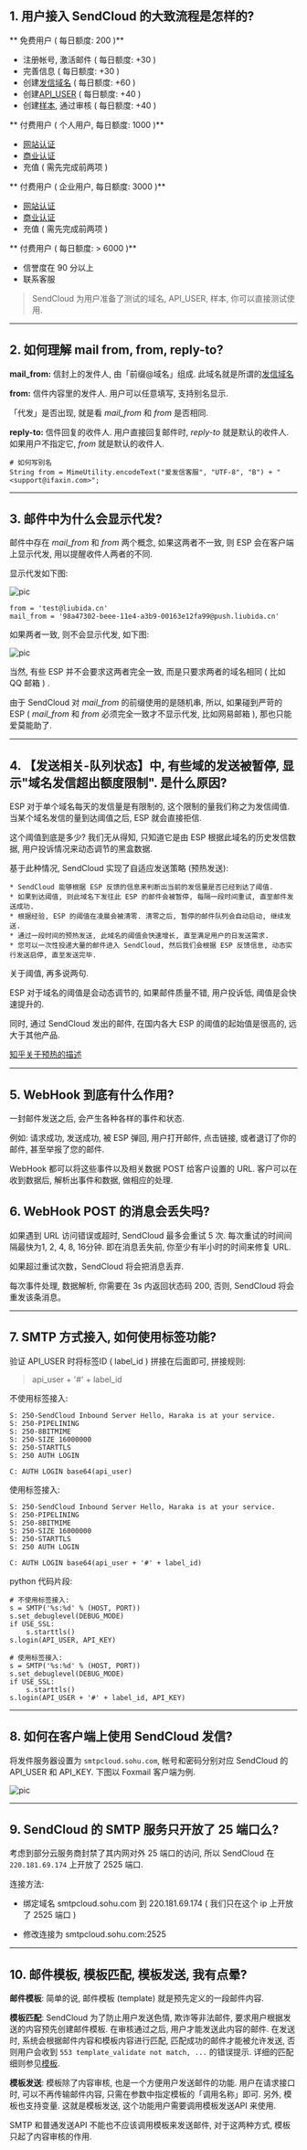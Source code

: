 ## 1. 用户接入 SendCloud 的大致流程是怎样的?
    
** 免费用户 ( 每日额度: 200 )**

* 注册帐号, 激活邮件 ( 每日额度: +30 )
* 完善信息 ( 每日额度: +30 )
* 创建[发信域名](../guide/base.md#_3) ( 每日额度: +60 )
* 创建[API_USER](../guide/base.md#api_user) ( 每日额度: +40 ) 
* 创建[样本](../guide/base.md#sample), 通过审核 ( 每日额度: +40 ) 

** 付费用户 ( 个人用户, 每日额度: 1000 )**

* [网站认证](../guide/base.md#_6)
* [商业认证](../guide/base.md#_6)
* 充值 ( 需先完成前两项 )

** 付费用户 ( 企业用户, 每日额度: 3000 )**

* [网站认证](../guide/base.md#_6)
* [商业认证](../guide/base.md#_6)
* 充值 ( 需先完成前两项 )

** 付费用户 ( 每日额度: > 6000 )**

* 信誉度在 90 分以上
* 联系客服
    
> SendCloud 为用户准备了测试的域名, API_USER, 样本, 你可以直接测试使用.

- - -    

## 2. 如何理解 mail from, from, reply-to?

**mail_from:** 信封上的发件人, 由「前缀@域名」组成. 此域名就是所谓的[发信域名](../guide/base.md#_3)
 
**from:** 信件内容里的发件人. 用户可以任意填写, 支持别名显示.

「代发」是否出现, 就是看 *mail_from* 和 *from* 是否相同.

**reply-to:** 信件回复的收件人. 用户直接回复邮件时, *reply-to* 就是默认的收件人. 如果用户不指定它, *from* 就是默认的收件人.

    # 如何写别名
    String from = MimeUtility.encodeText("爱发信客服", "UTF-8", "B") + "<support@ifaxin.com>";

- - -

## 3. 邮件中为什么会显示代发?

邮件中存在 *mail_from* 和 *from* 两个概念, 如果这两者不一致, 则 ESP 会在客户端上显示代发, 用以提醒收件人两者的不同.

显示代发如下图: 

![pic](/resources/domain_liubida.cn.png)

    from = 'test@liubida.cn'
    mail_from = '98a47302-beee-11e4-a3b9-00163e12fa99@push.liubida.cn'

如果两者一致, 则不会显示代发, 如下图: 

![pic](/resources/domain_push.liubida.cn.png)

当然, 有些 ESP 并不会要求这两者完全一致, 而是只要求两者的域名相同 ( 比如 QQ 邮箱 ) .

由于 SendCloud 对 *mail_from* 的前缀使用的是随机串, 所以, 如果碰到严苛的 ESP ( *mail_from* 和 *from* 必须完全一致才不显示代发, 比如网易邮箱 ), 那也只能爱莫能助了.

- - -

## 4. 【发送相关-队列状态】中, 有些域的发送被暂停, 显示"域名发信超出额度限制". 是什么原因?

ESP 对于单个域名每天的发信量是有限制的, 这个限制的量我们称之为发信阈值. 当某个域名发信的量到达阈值之后, ESP 就会直接拒信.

这个阈值到底是多少? 我们无从得知, 只知道它是由 ESP 根据此域名的历史发信数据, 用户投诉情况来动态调节的黑盒数据.

基于此种情况, SendCloud 实现了自适应发送策略 (预热发送): 
```
* SendCloud 能够根据 ESP 反馈的信息来判断出当前的发信量是否已经到达了阈值.
* 如果到达阈值, 则此域名下发往此 ESP 的邮件会被暂停, 每隔一段时间重试, 直至邮件发送成功.
* 根据经验, ESP 的阈值在凌晨会被清零. 清零之后, 暂停的邮件队列会自动启动, 继续发送.
* 通过一段时间的预热发送, 此域名的阈值会快速增长, 直至满足用户的日发送需求.
* 您可以一次性投递大量的邮件进入 SendCloud, 然后我们会根据 ESP 反馈信息, 动态实行发送启停, 直至发送完毕.
```

关于阈值, 再多说两句.

ESP 对于域名的阈值是会动态调节的, 如果邮件质量不错, 用户投诉低, 阈值是会快速提升的.

同时, 通过 SendCloud 发出的邮件, 在国内各大 ESP 的阈值的起始值是很高的, 远大于其他产品.

[知乎关于预热的描述](http://zhuanlan.zhihu.com/email/19802487)
- - -

## 5. WebHook 到底有什么作用?

一封邮件发送之后, 会产生各种各样的事件和状态.

例如: 请求成功, 发送成功, 被 ESP 弹回, 用户打开邮件, 点击链接, 或者退订了你的邮件, 甚至举报了您的邮件.

WebHook 都可以将这些事件以及相关数据 POST 给客户设置的 URL. 客户可以在收到数据后, 解析出事件和数据, 做相应的处理.

## 6. WebHook POST 的消息会丢失吗?
    
如果遇到 URL 访问错误或超时, SendCloud 最多会重试 5 次. 每次重试的时间间隔最快为1, 2, 4, 8, 16分钟. 即在消息丢失前, 你至少有半小时的时间来修复 URL.

如果超过重试次数，SendCloud 将会把消息丢弃. 

每次事件处理, 数据解析, 你需要在 3s 内返回状态码 200, 否则, SendCloud 将会重发该条消息。    

- - -

## 7. SMTP 方式接入, 如何使用标签功能?

验证 API_USER 时将标签ID ( label_id ) 拼接在后面即可, 拼接规则:

> api_user + '#' + label_id

不使用标签接入:
```
S: 250-SendCloud Inbound Server Hello, Haraka is at your service.
S: 250-PIPELINING
S: 250-8BITMIME
S: 250-SIZE 16000000
S: 250-STARTTLS
S: 250 AUTH LOGIN

C: AUTH LOGIN base64(api_user)
```

使用标签接入:
```
S: 250-SendCloud Inbound Server Hello, Haraka is at your service.
S: 250-PIPELINING
S: 250-8BITMIME
S: 250-SIZE 16000000
S: 250-STARTTLS
S: 250 AUTH LOGIN

C: AUTH LOGIN base64(api_user + '#' + label_id)
```

python 代码片段:
```
# 不使用标签接入:
s = SMTP('%s:%d' % (HOST, PORT))
s.set_debuglevel(DEBUG_MODE)
if USE_SSL:
    s.starttls()
s.login(API_USER, API_KEY)

# 使用标签接入:
s = SMTP('%s:%d' % (HOST, PORT))
s.set_debuglevel(DEBUG_MODE)
if USE_SSL:
    s.starttls()
s.login(API_USER + '#' + label_id, API_KEY)
```

- - -

## 8. 如何在客户端上使用 SendCloud 发信?

将发件服务器设置为 `smtpcloud.sohu.com`, 帐号和密码分别对应 SendCloud 的 API_USER 和 API_KEY. 下图以 Foxmail 客户端为例.

![pic](/resources/foxmail.jpg)

- - -

## 9. SendCloud 的 SMTP 服务只开放了 25 端口么?

考虑到部分云服务商封禁了其内网对外 25 端口的访问, 所以 SendCloud 在 `220.181.69.174` 上开放了 2525 端口.

连接方法:

* 绑定域名 smtpcloud.sohu.com 到 220.181.69.174 ( 我们只在这个 ip 上开放了 2525 端口 )

* 修改连接为 smtpcloud.sohu.com:2525

- - -

## 10. 邮件模板, 模板匹配, 模板发送, 我有点晕?

**邮件模板**: 简单的说, 邮件模板 (template) 就是预先定义的一段邮件内容.

**模板匹配**: SendCloud 为了防止用户发送色情, 欺诈等非法邮件, 要求用户根据发送的内容预先创建邮件模板. 在审核通过之后, 用户才能发送此内容的邮件. 在发送时, 系统会根据邮件内容和模板内容进行匹配, 匹配成功的邮件才能被允许发送, 否则用户会收到 `553 template_validate not match, ...` 的错误提示. 详细的匹配细则参见[模板](../guide/base.md#template).

**模板发送**: 模板除了内容审核, 也是一个方便用户发送邮件的功能. 用户在请求接口时, 可以不再传输邮件内容, 只需在参数中指定模板的「调用名称」即可. 另外, 模板也支持变量. 这就是模板发送, 这个功能用户需要调用模板发送API 来使用.

SMTP 和普通发送API 不能也不应该调用模板来发送邮件, 对于这两种方式, 模板只起了内容审核的作用.

